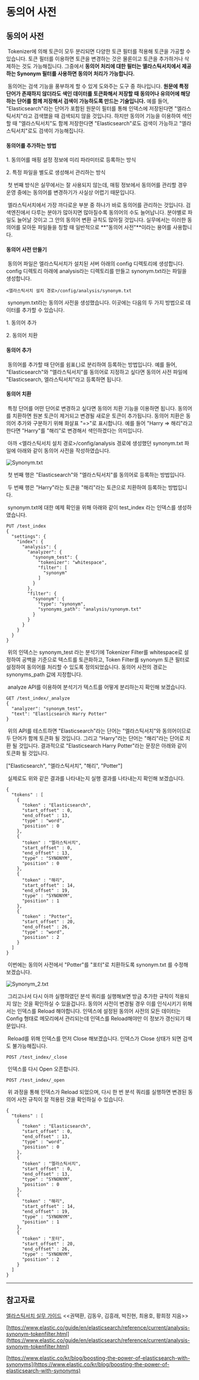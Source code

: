 # 동의어 사전

## 동의어 사전

 Tokenizer에 의해 토큰이 모두 분리되면 다양한 토큰 필터를 적용해 토큰을 가공할 수 있습니다. 토큰 필터를 이용하면 토큰을 변경하는 것은 물론이고 토큰을 추가하거나 삭제하는 것도 가능해집니다. 그중에서 **동의어 처리에 대한 필터는 엘라스틱서치에서 제공하는 Synonym 필터를 사용하면 동의어 처리가 가능합니다.**

 동의어는 검색 기능을 풍부하게 할 수 있게 도와주는 도구 중 하나입니다. **원문에 특정 단어가 존재하지 않더라도 색인 데이터를 토큰화해서 저장할 때 동의어나 유의어에 해당하는 단어를 함께 저장해서 검색이 가능하도록 만드는 기술입니다.** 예를 들어, "Elasticsearch"라는 단어가 포함된 원문이 필터를 통해 인덱스에 저장된다면 "엘라스틱서치"라고 검색했을 때 검색되지 않을 것입니다. 하지만 동의어 기능을 이용하여 색인할 때 "엘라스틱서치"도 함께 저장한다면 "Elasticsearch"로도 검색이 가능하고 "엘라스틱서치"로도 검색이 가능해집니다.

#### 동의어를 추가하는 방법

1\. 동의어를 매핑 설정 정보에 미리 파라미터로 등록하는 방식

2\. 특정 파일을 별도로 생성해서 관리하는 방식

 첫 번째 방식은 실무에서는 잘 사용되지 않는데, 매핑 정보에서 동의어를 관리할 경우 운영 중에는 동의어를 변경하기가 사실상 어렵기 때문입니다.

 엘라스틱서치에서 가장 까다로운 부분 중 하나가 바로 동의어를 관리하는 것입니다. 검색엔진에서 다루는 분야가 많아지면 많아질수록 동의어의 수도 늘어납니다. 분야별로 파일도 늘어날 것이고 그 안의 동의어 변환 규칙도 많아질 것입니다. 실무에서는 이러한 동의어를 모아둔 파일들을 칭할 때 일반적으로 **"동의어 사전"**이라는 용어를 사용합니다.

#### 동의어 사전 만들기

 동의어 파일은 엘라스틱서치가 설치된 서버 아래의 config 디렉토리에 생성합니다. config 디렉토리 아래에 analysis라는 디렉토리를 만들고 synonym.txt라는 파일을 생성합니다.

```
<엘라스틱서치 설치 경로>/config/analysis/synonym.txt
```

 synonym.txt라는 동의어 사전을 생성했습니다. 이곳에는 다음의 두 가지 방법으로 데이터를 추가할 수 있습니다.

1\. 동의어 추가

2\. 동의어 치환

#### 동의어 추가

 동의어를 추가할 때 단어를 쉼표(,)로 분리하여 등록하는 방법입니다. 예를 들어, "Elasticsearch"와 "엘라스틱서치"를 동의어로 지정하고 싶다면 동의어 사전 파일에 "Elasticsearch, 엘라스틱서치"라고 등록하면 됩니다.

#### 동의어 치환

 특정 단어를 어떤 단어로 변경하고 싶다면 동의어 치환 기능을 이용하면 됩니다. 동의어를 치환하면 원본 토큰이 제거되고 변경될 새로운 토큰이 추가됩니다. 동의어 치환은 동의어 추가와 구분하기 위해 화살표 "=>"로 표시합니다. 예를 들어 "Harry => 해리"라고 한다면 "Harry"를 "해리"로 변경해서 색인하겠다는 의미입니다.

 아까 <엘라스틱서치 설치 경로>/config/analysis 경로에 생성했던 synonym.txt 파일에 아래와 같이 동의어 사전을 작성하였습니다.

![Synonym.txt](./images/synonym.png)

 첫 번째 행은 "Elasticsearch"와 "엘라스틱서치"를 동의어로 등록하는 방법입니다.

 두 번째 행은 "Harry"라는 토큰을 "해리"라는 토큰으로 치환하여 등록하는 방법입니다.

 synonym.txt에 대한 예제 확인을 위해 아래와 같이 test\_index 라는 인덱스를 생성하였습니다.

```
PUT /test_index
{
  "settings": {
    "index": {
      "analysis": {
        "analyzer": {
          "synonym_test": {
            "tokenizer": "whitespace",
            "filter": [
              "synonym"
            ]
          }
        },
        "filter": {
          "synonym": {
            "type": "synonym",
            "synonyms_path": "analysis/synonym.txt"
          }
        }
      }
    }
  }
}
```

 위의 인덱스는 synonym\_test 라는 분석기에 Tokenizer Filter를 whitespace로 설정하여 공백을 기준으로 텍스트를 토큰화하고, Token Filter를 synonym 토큰 필터로 설정하여 동의어를 처리할 수 있도록 정의되었습니다. 동의어 사전의 경로는 synonyms\_path 값에 지정합니다.

 analyze API를 이용하여 분석기가 텍스트를 어떻게 분리하는지 확인해 보겠습니다.

```
GET /test_index/_analyze
{
  "analyzer": "synonym_test", 
  "text": "Elasticsearch Harry Potter"
}
```

 위의 API를 테스트하면 "Elasticsearch"라는 단어는 "엘라스틱서치"와 동의어이므로 두 단어가 함께 토큰화 될 것입니다. 그리고 "Harry"라는 단어는 "해리"라는 단어로 치환 될 것입니다. 결과적으로 "Elasticsearch Harry Potter"라는 문장은 아래와 같이 토큰화 될 것입니다.

\["Elasticsearch", "엘라스틱서치", "해리", "Potter"\]

 실제로도 위와 같은 결과를 나타내는지 실행 결과를 나타내는지 확인해 보겠습니다.

```
{
  "tokens" : [
    {
      "token" : "Elasticsearch",
      "start_offset" : 0,
      "end_offset" : 13,
      "type" : "word",
      "position" : 0
    },
    {
      "token" : "엘라스틱서치",
      "start_offset" : 0,
      "end_offset" : 13,
      "type" : "SYNONYM",
      "position" : 0
    },
    {
      "token" : "해리",
      "start_offset" : 14,
      "end_offset" : 19,
      "type" : "SYNONYM",
      "position" : 1
    },
    {
      "token" : "Potter",
      "start_offset" : 20,
      "end_offset" : 26,
      "type" : "word",
      "position" : 2
    }
  ]
}

```

 이번에는 동의어 사전에서 "Potter"를 "포터"로 치환하도록 synonym.txt 를 수정해보겠습니다.

![Synonym_2.txt](./images/synonym_2.png)

 그리고나서 다시 아까 실행하였던 분석 쿼리를 실행해보면 방금 추가한 규칙이 적용되지 않는 것을 확인하실 수 있을겁니다. 동의어 사전이 변경될 경우 이를 인식시키기 위해서는 인덱스를 Reload 해야합니다. 인덱스에 설정된 동의어 사전의 모든 데이터는 Config 형태로 메모리에서 관리되는데 인덱스를 Reload해야만 이 정보가 갱신되기 때문입니다.

 Reload를 위해 인덱스를 먼저 Close 해보겠습니다. 인덱스가 Close 상태가 되면 검색도 불가능해집니다.

```
POST /test_index/_close
```

 인덱스를 다시 Open 오픈합니다.

```
POST /test_index/_open
```

 위 과정을 통해 인덱스가 Reload 되었으며, 다시 한 번 분석 쿼리를 실행하면 변경된 동의어 사전 규칙이 잘 적용된 것을 확인하실 수 있습니다.

```
{
  "tokens" : [
    {
      "token" : "Elasticsearch",
      "start_offset" : 0,
      "end_offset" : 13,
      "type" : "word",
      "position" : 0
    },
    {
      "token" : "엘라스틱서치",
      "start_offset" : 0,
      "end_offset" : 13,
      "type" : "SYNONYM",
      "position" : 0
    },
    {
      "token" : "해리",
      "start_offset" : 14,
      "end_offset" : 19,
      "type" : "SYNONYM",
      "position" : 1
    },
    {
      "token" : "포터",
      "start_offset" : 20,
      "end_offset" : 26,
      "type" : "SYNONYM",
      "position" : 2
    }
  ]
}
```

---

## 참고자료

[엘라스틱서치 실무 가이드](http://www.kyobobook.co.kr/product/detailViewKor.laf?ejkGb=KOR&mallGb=KOR&barcode=9791158391485&orderClick=LEa&Kc=) <<권택환, 김동우, 김흥래, 박진현, 최용호, 황희정 지음>>

[https://www.elastic.co/guide/en/elasticsearch/reference/current/analysis-synonym-tokenfilter.html](https://www.elastic.co/guide/en/elasticsearch/reference/current/analysis-synonym-tokenfilter.html)

[https://www.elastic.co/kr/blog/boosting-the-power-of-elasticsearch-with-synonyms](https://www.elastic.co/kr/blog/boosting-the-power-of-elasticsearch-with-synonyms)